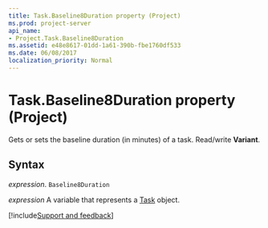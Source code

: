 ```yaml
---
title: Task.Baseline8Duration property (Project)
ms.prod: project-server
api_name:
- Project.Task.Baseline8Duration
ms.assetid: e48e8617-01dd-1a61-390b-fbe1760df533
ms.date: 06/08/2017
localization_priority: Normal
---
```



# Task.Baseline8Duration property (Project)

Gets or sets the baseline duration (in minutes) of a task. Read/write  **Variant**.


## Syntax

_expression_. `Baseline8Duration`

_expression_ A variable that represents a [Task](./Project.Task.md) object.

[!include[Support and feedback](~/includes/feedback-boilerplate.md)]